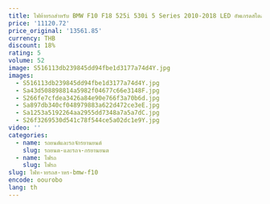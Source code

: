 ```yaml
---
title: ไฟท้ายรถสําหรับ BMW F10 F18 525i 530i 5 Series 2010-2018 LED อัพเกรดสไตล์ใหม่กระพริบไฟสัญญาณอุปกรณ์เสริม ASSEMBLY
price: '11120.72'
price_original: '13561.85'
currency: THB
discount: 18%
rating: 5
volume: 52
image: S516113db239845dd94fbe1d3177a74d4Y.jpg
images:
  - S516113db239845dd94fbe1d3177a74d4Y.jpg
  - Sa43d508898814a5982f04677c66e3148F.jpg
  - S266fe7cfdea3426a84e90e766f3a70b6d.jpg
  - Sa897db340cf048979883a622d472ce3eE.jpg
  - Sa1253a5192264aa2955dd7348a7a5a7dC.jpg
  - S26f3269530d541c78f544ce5a02dc1e9Y.jpg
video: ''
categories:
  - name: รถยนต์และรถจักรยานยนต์
    slug: รถยนต-และรถจ-กรยานยนต
  - name: ไฟรถ
    slug: ไฟรถ
slug: ไฟท-ายรถส-าหร-bmw-f10
encode: oourobo
lang: th
---
```

  